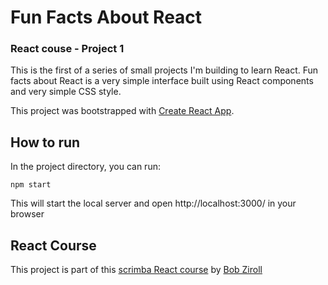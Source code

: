 # Fun Facts About React
### React couse - Project 1

This is the first of a series of small projects I'm building to learn React. Fun facts about React is a very simple interface built using React components and very simple CSS style.

This project was bootstrapped with [Create React App](https://github.com/facebook/create-react-app).

## How to run

In the project directory, you can run:

```
npm start
```

This will start the local server and open http://localhost:3000/ in your browser

## React Course
This project is part of this [scrimba React course](https://scrimba.com/learn/learnreact) by [Bob Ziroll](https://twitter.com/bobziroll?ref_src=twsrc%5Egoogle%7Ctwcamp%5Eserp%7Ctwgr%5Eauthor)





